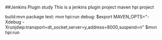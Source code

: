 ##Jenkins Plugin study
This is a jenkins plugin project
maven hpi project

build:mvn package
test: mvn hpi:run
debug:
$export MAVEN_OPTS="-Xdebug -Xrunjdwp:transport=dt_socket,server=y,address=8000,suspend=n"
$mvn hpi:run
